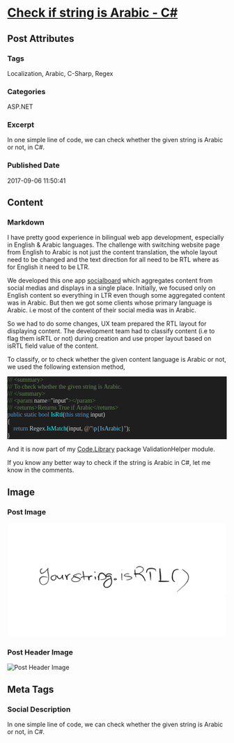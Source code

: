 # [Check if string is Arabic - C#](https://www.abhith.net/post/check-if-string-is-arabic-c/)
## Post Attributes
### Tags
Localization, Arabic, C-Sharp, Regex
### Categories
ASP.NET
### Excerpt
In one simple line of code, we can check whether the given string is Arabic or not, in C#.
### Published Date
2017-09-06 11:50:41
## Content
### Markdown
I have pretty good experience in bilingual web app development, especially in English & Arabic languages. The challenge with switching website page from English to Arabic is not just the content translation, the whole layout need to be changed and the text direction for all need to be RTL where as for English it need to be LTR.

We developed this one app [socialboard](https://socialboard.io) which aggregates content from social medias and displays in a single place. Initially, we focused only on English content so everything in LTR even though some aggregated content was in Arabic. But then we got some clients whose primary language is Arabic. i.e most of the content of their social media was in Arabic.

So we had to do some changes, UX team prepared the RTL layout for displaying content. The development team had to classify content (i.e to flag them isRTL or not) during creation and use proper layout based on isRTL field value of the content.

To classify, or to check whether the given content language is Arabic or not, we used the following extension method,
<pre style="font-family:Consolas;font-size:13;color:gainsboro;background:#1e1e1e;"><span style="color:#608b4e;">///</span><span style="color:#608b4e;">&nbsp;</span><span style="color:#608b4e;">&lt;</span><span style="color:#608b4e;">summary</span><span style="color:#608b4e;">&gt;</span>
<span style="color:#608b4e;">///</span><span style="color:#608b4e;">&nbsp;To&nbsp;check&nbsp;whether&nbsp;the&nbsp;given&nbsp;string&nbsp;is&nbsp;Arabic.</span>
<span style="color:#608b4e;">///</span><span style="color:#608b4e;">&nbsp;</span><span style="color:#608b4e;">&lt;/</span><span style="color:#608b4e;">summary</span><span style="color:#608b4e;">&gt;</span>
<span style="color:#608b4e;">///</span><span style="color:#608b4e;">&nbsp;</span><span style="color:#608b4e;">&lt;</span><span style="color:#608b4e;">param</span><span style="color:#c8c8c8;">&nbsp;name</span><span style="color:#608b4e;">=</span><span style="color:#c8c8c8;">&quot;</span>input<span style="color:#c8c8c8;">&quot;</span><span style="color:#608b4e;">&gt;&lt;/</span><span style="color:#608b4e;">param</span><span style="color:#608b4e;">&gt;</span>
<span style="color:#608b4e;">///</span><span style="color:#608b4e;">&nbsp;</span><span style="color:#608b4e;">&lt;</span><span style="color:#608b4e;">returns</span><span style="color:#608b4e;">&gt;</span><span style="color:#608b4e;">Returns&nbsp;True&nbsp;if&nbsp;Arabic</span><span style="color:#608b4e;">&lt;/</span><span style="color:#608b4e;">returns</span><span style="color:#608b4e;">&gt;</span>
<span style="color:#569cd6;">public</span>&nbsp;<span style="color:#569cd6;">static</span>&nbsp;<span style="color:#569cd6;">bool</span>&nbsp;<span style="color:cyan;">IsRtl</span>(<span style="color:#569cd6;">this</span>&nbsp;<span style="color:#569cd6;">string</span>&nbsp;input)
{
&nbsp;&nbsp;&nbsp;&nbsp;<span style="color:#569cd6;">return</span>&nbsp;<span style="color:lightblue;">Regex</span><span style="color:#b4b4b4;">.</span><span style="color:cyan;">IsMatch</span>(input,&nbsp;<span style="color:#d69d85;">@&quot;</span><span style="color:#62ccff;">\p{IsArabic}</span><span style="color:#d69d85;">&quot;</span>);
}</pre>

And it is now part of my [Code.Library](https://github.com/Abhith/Code.Library) package ValidationHelper module.

If you know any better way to check if the string is Arabic in C#, let me know in the comments.

## Image
### Post Image
![Post Image](is-rtl.png) 
### Post Header Image
![Post Header Image]()

## Meta Tags
### Social Description
In one simple line of code, we can check whether the given string is Arabic or not, in C#.

